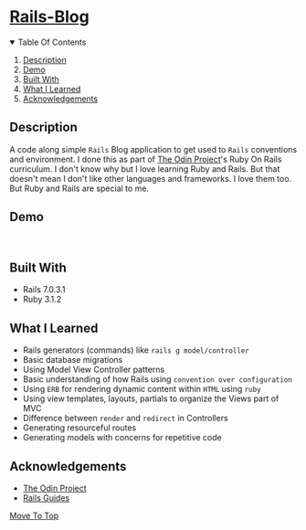 # [Rails-Blog](https://guides.rubyonrails.org/getting_started.html)

<details open="open">
  <summary>Table Of Contents</summary>
  <ol>
    <li>
      <a href="#description">Description</a>
    </li>
    <li>
      <a href="#demo">Demo</a>
    </li>
    <li>
      <a href="#built-with">Built With</a>
    </li>
     <li>
      <a href="#what-i-learned">What I Learned</a>
    </li>
     <li>
      <a href="#acknowledgements">Acknowledgements</a>
    </li>
  </ol>
</details>

## Description
A code along simple `Rails` Blog application to get used to `Rails` conventions and environment. I done this as part of [The Odin Project](https://theodinproject.com)'s Ruby On Rails curriculum. I don't know why but I love learning Ruby and Rails. But that doesn't mean I don't like other languages and frameworks. I love them too. But Ruby and Rails are special to me.

## Demo
<!-- ![Example](./assets/example.gif) -->
</br>
  
## Built With
* Rails 7.0.3.1
* Ruby 3.1.2

## What I Learned
* Rails generators (commands) like `rails g model/controller` 
* Basic database migrations
* Using Model View Controller patterns
* Basic understanding of how Rails using `convention over configuration`
* Using `ERB` for rendering dynamic content within `HTML` using `ruby`
* Using view templates, layouts, partials to organize the Views part of MVC
* Difference between `render` and `redirect` in Controllers
* Generating resourceful routes
* Generating models with concerns for repetitive code 
  
## Acknowledgements
* [The Odin Project](https://theodinproject.com)
* [Rails Guides](https://guides.rubyonrails.org)

[Move To Top](#rails-blog)

